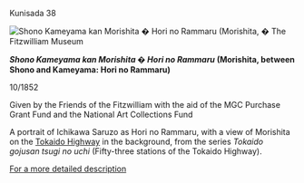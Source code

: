 Kunisada 38

![Shono Kameyama kan Morishita � Hori no Rammaru (Morishita,](kunisada/P.62-1999.jpg)
� The Fitzwilliam Museum

**_Shono Kameyama kan Morishita � Hori no Rammaru_ (Morishita, between Shono and Kameyama: Hori no Rammaru)**

10/1852

Given by the Friends of the Fitzwilliam with the aid of the MGC Purchase Grant Fund and the National Art Collections Fund 


A portrait of Ichikawa Saruzo as Hori no Rammaru, with a view of Morishita on the [Tokaido Highway](/exhibition/group-1) in the background, from the series _Tokaido gojusan tsugi no uchi_ (Fifty-three stations of the Tokaido Highway).

[For a more detailed description](../textp62.htm)
